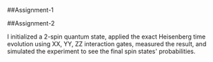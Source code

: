 ##Assignment-1










##Assignment-2

I initialized a 2-spin quantum state, applied the exact Heisenberg time evolution using XX, YY, ZZ interaction gates, 
measured the result, and simulated the experiment to see the final spin states' probabilities.



